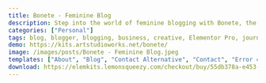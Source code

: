 ```yaml
---
title: Bonete - Feminine Blog
description: Step into the world of feminine blogging with Bonete, the ultimate Elementor Template Kit. Seamlessly integrated for effortless customization. Elevate your digital presence with elegantly designed templates, curated for feminine bloggers. Unleash your creativity for free, building an engaging, dynamic platform with Bonete.
categories: ["Personal"]
tags: blog, blogger, blogging, business, creative, Elementor Pro, journal, magazine, personal, photography, podcasts, simple, travel
demo: https://kits.artstudioworks.net/bonete/
image: /images/posts/Bonete - Feminine Blog.jpeg
templates: ["About", "Blog", "Contact Alternative", "Contact", "Error 404", "Footer", "Gallery", "Global", "Header", "Home Alternative", "Home", "Landing Services", "Newsletters", "Single Post"]
download: https://elemkits.lemonsqueezy.com/checkout/buy/55db378a-e453-4ae8-ac60-8c4a95157b0f
---
```

